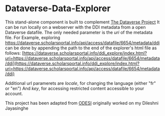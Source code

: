 # Dataverse-Data-Explorer
This stand-alone component is built to complement [The Dataverse Project](http://dataverse.org/) 
It can be run locally on a webserver with the DDI metadata from a open Dataverse datafile.
The only needed parameter is the *uri* of the metadata file. For Example, exploring 
https://dataverse.scholarsportal.info/api/access/datafile/6654/metadata/ddi can be  done by appending the path to the end of the explorer's html file as follows: [https://dataverse.scholarsportal.info/ddi_explore/index.html?uri=https://dataverse.scholarsportal.info/api/access/datafile/6654/metadata/ddi](https://dataverse.scholarsportal.info/ddi_explore/index.html?uri=https://dataverse.scholarsportal.info/api/access/datafile/6654/metadata/ddi)

Additional url paramerets are *locale*, for changing the language (either "fr" or "en")
And *key*, for accessing restricted content accessible to your account.

This project has been adapted from [ODESI](odesi.ca) originally worked on my Dileshni Jayasinghe